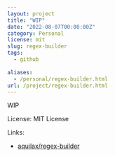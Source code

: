 ```yaml
---
layout: project
title: "WIP"
date: "2022-08-07T00:00:00Z"
category: Personal
license: mit
slug: regex-builder
tags:
  - github
  
aliases:
  - /personal/regex-builder.html
url: /project/regex-builder.html
---
```


WIP

License: MIT License

Links:

* [aquilax/regex-builder](https://github.com/aquilax/regex-builder)
